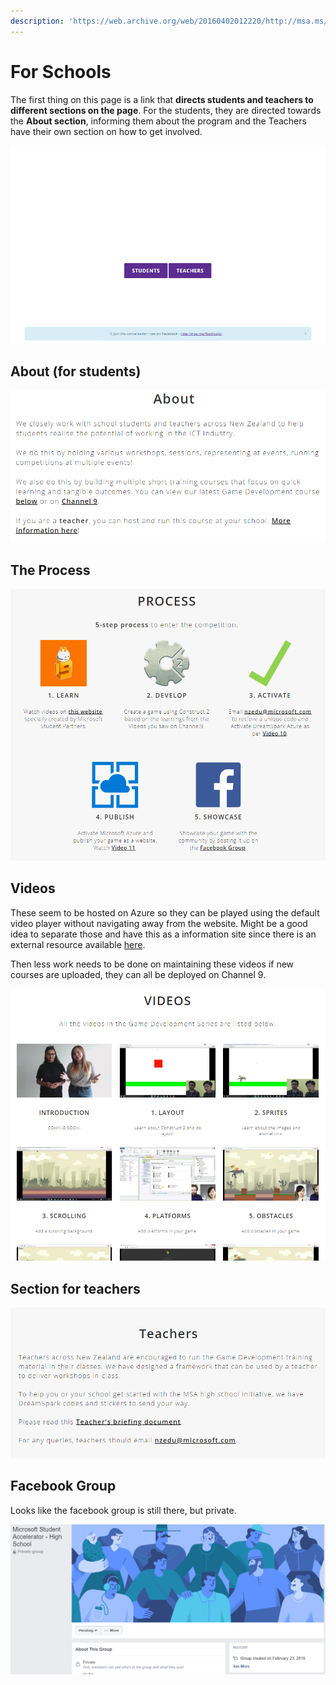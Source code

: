 ```yaml
---
description: 'https://web.archive.org/web/20160402012220/http://msa.ms/schools/'
---
```


# For Schools

The first thing on this page is a link that **directs students and teachers to different sections on the page**. For the students, they are directed towards the **About section**, informing them about the program and the Teachers have their own section on how to get involved.

![MSA Schools hero section](../../../.gitbook/assets/image%20%2872%29.png)

## About \(for students\)

![](../../../.gitbook/assets/image%20%2865%29.png)

## The Process

![](../../../.gitbook/assets/image%20%2853%29.png)

## Videos

These seem to be hosted on Azure so they can be played using the default video player without navigating away from the website. Might be a good idea to separate those and have this as a information site since there is an external resource available [here](https://channel9.msdn.com/Series/MSA-School-Game-Development-Series).

Then less work needs to be done on maintaining these videos if new courses are uploaded, they can all be deployed on Channel 9.

![](../../../.gitbook/assets/image%20%2844%29.png)

## Section for teachers

![](../../../.gitbook/assets/image%20%2856%29.png)

## Facebook Group

Looks like the facebook group is still there, but private.

![MSA High School Facebook Group](../../../.gitbook/assets/image%20%2830%29.png)



